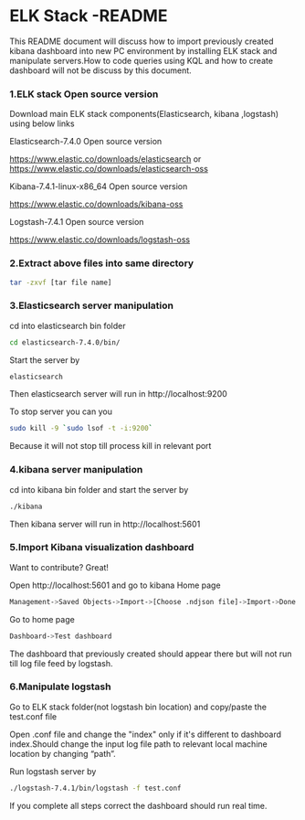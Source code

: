 # ELK Stack -README

This README document will discuss how to import previously created kibana dashboard into new PC environment by installing ELK stack and manipulate servers.How to code queries using KQL and how to create dashboard will not be discuss by this document.

### 1.ELK stack Open source version
Download main ELK stack components(Elasticsearch, kibana ,logstash) using below links

Elasticsearch-7.4.0 Open source version

https://www.elastic.co/downloads/elasticsearch or https://www.elastic.co/downloads/elasticsearch-oss

Kibana-7.4.1-linux-x86_64 Open source version

https://www.elastic.co/downloads/kibana-oss

Logstash-7.4.1 Open source version

https://www.elastic.co/downloads/logstash-oss

### 2.Extract above files into same directory
```sh
tar -zxvf [tar file name]
```
### 3.Elasticsearch server manipulation

cd into elasticsearch bin folder
```sh
cd elasticsearch-7.4.0/bin/
```
Start the server by
```sh
elasticsearch
```
Then elasticsearch server will run in http://localhost:9200 

To stop server you can you 
```sh
sudo kill -9 `sudo lsof -t -i:9200`
```
Because it will not stop till process kill in relevant port
### 4.kibana server manipulation
cd into kibana bin folder and start the server by
```sh
./kibana
```
Then kibana server will run in http://localhost:5601
### 5.Import Kibana visualization dashboard
Want to contribute? Great!

Open http://localhost:5601 and go to kibana Home page 
```sh
Management->Saved Objects->Import->[Choose .ndjson file]->Import->Done
```
Go to home page
```sh 
Dashboard->Test dashboard 
```
The dashboard that previously created should appear there but will not run till log file feed by logstash.
### 6.Manipulate logstash 

Go to ELK stack folder(not logstash bin location) and copy/paste  the test.conf file


Open .conf file and change the "index" only if it's different to dashboard index.Should change the input log file path to relevant local machine location by changing “path”.

Run logstash server by
```sh
./logstash-7.4.1/bin/logstash -f test.conf
```
If you complete all steps correct the dashboard should run real time.

